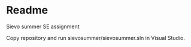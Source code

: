 # Readme

Sievo summer SE assignment

Copy repository and run sievosummer/sievosummer.sln in Visual Studio.
